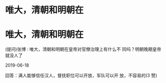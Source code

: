 # 唯大，清朝和明朝在

# 唯大，清朝和明朝在

(提问)张博 : 唯大，清朝和明朝在皇帝对官僚治理上有什么不 同吗？明朝晚期皇帝就没人了

2019-06-18

回答：满人能够信任汉人，督抚职位可以开放，军队可以开 放，不容易的(3 赞)